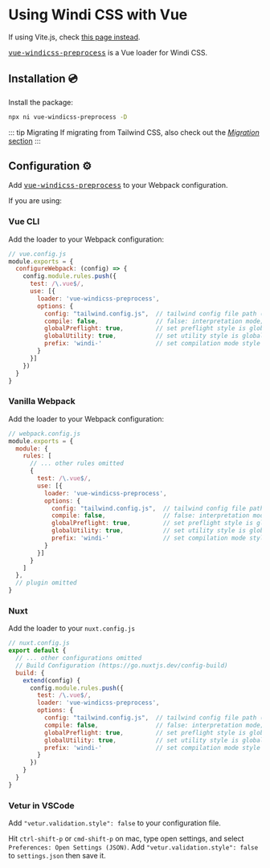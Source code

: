 [video comparison]: https://twitter.com/antfu7/status/1361398324587163648
[vite-plugin-windicss]: https://github.com/windicss/vite-plugin-windicss
[migration]: /guide/migration
[vue-windicss-preprocess]: https://github.com/windicss/vue-windicss-preprocess

# Using Windi CSS with Vue

If using Vite.js, check [this page instead](/guide/vite).

<kbd>[vue-windicss-preprocess]</kbd> is a Vue loader for Windi CSS.

## Installation 💿

Install the package:

```sh
npx ni vue-windicss-preprocess -D
```

::: tip Migrating
If migrating from Tailwind CSS, also check out the [_Migration_ section][migration]
:::

## Configuration ⚙️

Add <kbd>[vue-windicss-preprocess]</kbd> to your Webpack configuration.

If you are using:

### Vue CLI

Add the loader to your Webpack configuration:

```js
// vue.config.js
module.exports = {
  configureWebpack: (config) => {
    config.module.rules.push({
      test: /\.vue$/,
      use: [{
        loader: 'vue-windicss-preprocess',
        options: {
          config: "tailwind.config.js",  // tailwind config file path (optional)
          compile: false,                // false: interpretation mode; true: compilation mode
          globalPreflight: true,         // set preflight style is global or scoped
          globalUtility: true,           // set utility style is global or scoped
          prefix: 'windi-'               // set compilation mode style prefix
        }
      }]
    })
  }
}
```

### Vanilla Webpack

Add the loader to your Webpack configuration:

```js
// webpack.config.js
module.exports = {
  module: {
    rules: [
      // ... other rules omitted
      {
        test: /\.vue$/,
        use: [{
          loader: 'vue-windicss-preprocess',
          options: {
            config: "tailwind.config.js",  // tailwind config file path (optional)
            compile: false,                // false: interpretation mode; true: compilation mode
            globalPreflight: true,         // set preflight style is global or scoped
            globalUtility: true,           // set utility style is global or scoped
            prefix: 'windi-'               // set compilation mode style prefix
          }
        }]
      }
    ]
  },
  // plugin omitted
}
```

### Nuxt

Add the loader to your `nuxt.config.js`

```js
// nuxt.config.js
export default {
  // ... other configurations omitted
  // Build Configuration (https://go.nuxtjs.dev/config-build)
  build: {
    extend(config) {
      config.module.rules.push({
        test: /\.vue$/,
        loader: 'vue-windicss-preprocess',
        options: {
          config: "tailwind.config.js",  // tailwind config file path (optional)
          compile: false,                // false: interpretation mode; true: compilation mode
          globalPreflight: true,         // set preflight style is global or scoped
          globalUtility: true,           // set utility style is global or scoped
          prefix: 'windi-'               // set compilation mode style prefix
        }
      })
    }
  }
}
```

### Vetur in VSCode

Add `"vetur.validation.style": false` to your configuration file.

Hit `ctrl-shift-p` or `cmd-shift-p` on mac, type open settings, and select `Preferences: Open Settings (JSON)`. Add `"vetur.validation.style": false` to `settings.json` then save it.
